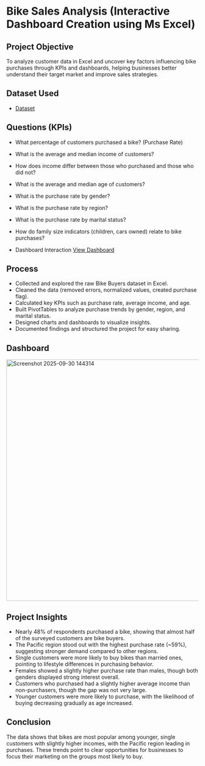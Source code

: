 # Bike Sales Analysis (Interactive Dashboard Creation using Ms Excel)
## Project Objective
To analyze customer data in Excel and uncover key factors influencing bike purchases through KPIs and dashboards, helping businesses better understand their target market and improve sales strategies.
## Dataset Used
- <a href="https://github.com/AlexTheAnalyst/Excel-Tutorial/blob/main/Excel%20Project%20Dataset.xlsx">Dataset</a>
## Questions (KPIs)
- What percentage of customers purchased a bike? (Purchase Rate)
- What is the average and median income of customers?
- How does income differ between those who purchased and those who did not?
- What is the average and median age of customers?
- What is the purchase rate by gender?
- What is the purchase rate by region?
- What is the purchase rate by marital status?
- How do family size indicators (children, cars owned) relate to bike purchases?

- Dashboard Interaction <a href="https://github.com/Eclane-Okenyo/Bike-Sales-Analysis-Dashboard/blob/main/Screenshot%202025-09-30%20144314.png">View Dashboard</a>

## Process
- Collected and explored the raw Bike Buyers dataset in Excel.
- Cleaned the data (removed errors, normalized values, created purchase flag).
- Calculated key KPIs such as purchase rate, average income, and age.
- Built PivotTables to analyze purchase trends by gender, region, and marital status.
- Designed charts and dashboards to visualize insights.
- Documented findings and structured the project for easy sharing.

## Dashboard
<img width="1119" height="633" alt="Screenshot 2025-09-30 144314" src="https://github.com/user-attachments/assets/94aea04d-d31c-405f-a597-7fc65f2e1ee5" />

## Project Insights
- Nearly 48% of respondents purchased a bike, showing that almost half of the surveyed customers are bike buyers.
- The Pacific region stood out with the highest purchase rate (~59%), suggesting stronger demand compared to other regions.
- Single customers were more likely to buy bikes than married ones, pointing to lifestyle differences in purchasing behavior.
- Females showed a slightly higher purchase rate than males, though both genders displayed strong interest overall.
- Customers who purchased had a slightly higher average income than non-purchasers, though the gap was not very large.
- Younger customers were more likely to purchase, with the likelihood of buying decreasing gradually as age increased.

## Conclusion
The data shows that bikes are most popular among younger, single customers with slightly higher incomes, with the Pacific region leading in purchases. These trends point to clear opportunities for businesses to focus their marketing on the groups most likely to buy.

